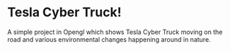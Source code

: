 # Tesla Cyber Truck!
A simple project in Opengl which shows  Tesla Cyber Truck moving on the road and various environmental changes happening around in nature.